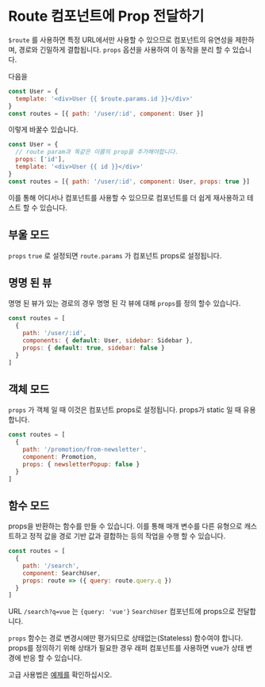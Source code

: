 # Route 컴포넌트에 Prop 전달하기


`$route` 를 사용하면 특정 URL에서만 사용할 수 있으므로 컴포넌트의 유연성을 제한하며,  경로와 긴밀하게 결합됩니다. `props` 옵션을 사용하여 이 동작을 분리 할 수 있습니다.

다음을

```js
const User = {
  template: '<div>User {{ $route.params.id }}</div>'
}
const routes = [{ path: '/user/:id', component: User }]
```

이렇게 바꿀수 있습니다.

```js
const User = {
  // route param과 똑같은 이름의 prop을 추가해야합니다.
  props: ['id'],
  template: '<div>User {{ id }}</div>'
}
const routes = [{ path: '/user/:id', component: User, props: true }]
```

이를 통해 어디서나 컴포넌트를 사용할 수 있으므로 컴포넌트를 더 쉽게 재사용하고 테스트 할 수 있습니다.

## 부울 모드

`props` `true` 로 설정되면 `route.params` 가 컴포넌트 props로 설정됩니다.

## 명명 된 뷰

명명 된 뷰가 있는 경로의 경우 명명 된 각 뷰에 대해 `props`를 정의 할수 있습니다.

```js
const routes = [
  {
    path: '/user/:id',
    components: { default: User, sidebar: Sidebar },
    props: { default: true, sidebar: false }
  }
]
```

## 객체 모드

`props` 가 객체 일 때 이것은 컴포넌트 props로 설정됩니다. props가  static 일 때 유용합니다.

```js
const routes = [
  {
    path: '/promotion/from-newsletter',
    component: Promotion,
    props: { newsletterPopup: false }
  }
]
```

## 함수 모드

props을 반환하는 함수를 만들 수 있습니다. 이를 통해 매개 변수를 다른 유형으로 캐스트하고 정적 값을 경로 기반 값과 결합하는 등의 작업을 수행 할 수 있습니다.

```js
const routes = [
  {
    path: '/search',
    component: SearchUser,
    props: route => ({ query: route.query.q })
  }
]
```

URL `/search?q=vue` 는 `{query: 'vue'}` `SearchUser` 컴포넌트에 props으로 전달합니다.

`props` 함수는 경로 변경시에만 평가되므로 상태없는(Stateless) 함수여야 합니다.  props를  정의하기 위해 상태가 필요한 경우 래퍼 컴포넌트를 사용하면 vue가 상태 변경에 반응 할 수 있습니다.

고급 사용법은 [예제를](https://github.com/vuejs/vue-router/blob/dev/examples/route-props/app.js) 확인하십시오.
